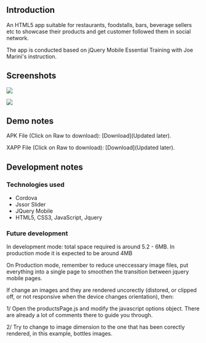 
## Introduction
An HTML5 app suitable for restaurants, foodstalls, bars, beverage sellers etc to showcase their products and get customer followed them in social network.

The app is conducted based on jQuery Mobile Essential Training with Joe Marini's instruction.

## Screenshots
![](https://raw.githubusercontent.com/vinhnghi223/hybrid-product-showcase-app/master/attachments/screenshots/1.PNG)

![](https://raw.githubusercontent.com/vinhnghi223/hybrid-product-showcase-app/master/attachments/screenshots/2.PNG)

## Demo notes

APK File (Click on Raw to download): [Download](Updated later).

XAPP File (Click on Raw to download): [Download](Updated later).

## Development notes
### Technologies used
   *  Cordova
   *  Jssor Slider
   *  JQuery Mobile
   *  HTML5, CSS3, JavaScript, Jquery

### Future development
In development mode: total space required is around 5.2 - 6MB.
In production mode it is expected to be around 4MB

On Production mode, remember to reduce uneccessary image files, put everything into a single page to smoothen the transition between jquery mobile pages.

If change an images and they are rendered uncorectly (distored, or clipped off, or not responsive when the device changes orientation), then:

1/ Open the productsPage.js and modify the javascript options  object. There are already a lot of comments there to guide you through.

2/ Try to change to image dimension to the one that has been corectly rendered, in this example, bottles images.


